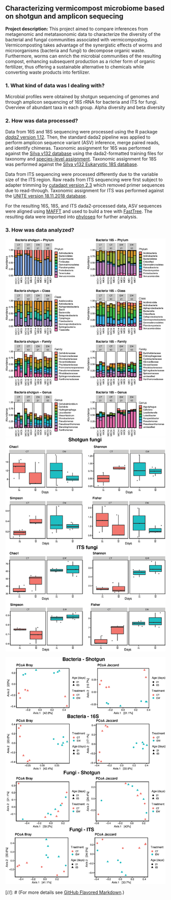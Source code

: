 ## Characterizing vermicompost microbiome based on shotgun and amplicon sequecing

**Project description:** This project aimed to compare inferences from metagenomic and metataxonomic 
data to characterize the diversity of the bacterial and fungal communities associated with vermicomposting.
Vermicomposting takes advantage of the synergistic effects of worms and microorganisms (bacteria and fungi) 
to decompose organic waste. Furthermore, worms can enrich the microbial communities of the resulting compost,
enhancing subsequent production as a richer form of organic fertilizer, thus offering a sustainable alternative 
to chemicals while converting waste products into fertilizer. 


### 1. What kind of data was I dealing with?

Microbial profiles were obtained by shotgun sequencing of genomes and through amplicon sequencing of 16S rRNA for bacteria and ITS for fungi.
Overview of abundant taxa in each group. Alpha diversity and beta diversity

### 2. How was data processed?

Data from 16S and 18S sequencing were processed using the R package [*dada2* version 1.12](https://www.nature.com/articles/nmeth.3869). 
Then, the standard dada2 pipeline was applied to perform amplicon sequence variant (ASV)
inference, merge paired reads, and identify chimeras. Taxonomic assignment for 16S was
performed against the [Silva v132 database](https://doi.org/10.1093/nar/gks1219) using the dada2-formatted
training files for taxonomy and [species-level assignment](https://zenodo.org/record/1172783#.Y4l5PuzMI6A). Taxonomic
assignment for 18S was performed against the [Silva v132 Eukaryotic 18S database](https://zenodo.org/record/1447330#.Y4l5jOzMI6A).

Data from ITS sequencing were processed differently due to the variable size of the ITS region.
Raw reads from ITS sequencing were first subject to adapter trimming by [cutadapt version
2.3](https://doi.org/10.14806/ej.17.1.200) which removed primer sequences due to read-through. Taxonomic assignment for ITS was performed
against the [UNITE version 18.11.2018 database](https://unite.ut.ee/repository.php).

For the resulting 16S, 18S, and ITS dada2-processed data, ASV sequences were aligned using
[MAFFT](https://doi.org/10.1093/molbev/mst010) and used to build a tree with [FastTree](https://doi.org/10.1371/journal.pone.0009490). The resulting data were imported into [phyloseq](https://doi.org/10.1371/journal.pone.0061217) for further analysis.

### 3. How was data analyzed?

<img src="images/relativeAbundance-bacteria.jpeg"/> <img src="images/Fungal-AD.jpeg"/>

<img src="images/pCoa-bacteria.jpeg"/>

[//]: # (For more details see [GitHub Flavored Markdown](https://guides.github.com/features/mastering-markdown/).)
